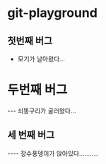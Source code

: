 # git-playground

## 첫번째 버그
- 모기가 날아왔다...

# 두번째 버그
--- 쇠똥구리가 굴러왔다...

## 세 번째 버그
---- 장수풍뎅이가 앉아있다...........